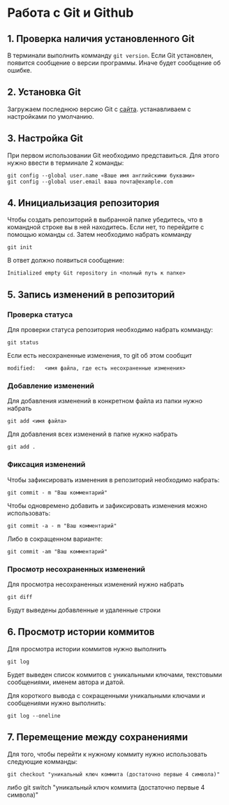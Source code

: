 # Работа с Git и Github
## 1. Проверка наличия установленного Git

В терминали выполнить комманду `git version`. Если Git установлен, появится сообщение о версии программы. Иначе будет сообщение об ошибке.

## 2. Установка Git
Загружаем последнюю версию Git с 
[сайта](https://git-scm.com/downloads).
устанавливаем с настройками по умолчанию.

## 3. Настройка Git
При первом использовании Git необходимо представиться.
Для этого нужно ввести в терминале 2 команды:
```
git config --global user.name «Ваше имя английскими буквами»
git config --global user.email ваша почта@example.com
```
## 4. Инициальизация репозитория

Чтобы создать репозиторий в выбранной папке убедитесь, что в командной строке вы в ней находитесь. Если нет, то перейдите с помощью команды ```cd```. Затем необходимо набрать комманду
```
git init
```
В ответ должно появиться сообщение:
```
Initialized empty Git repository in <полный путь к папке>
```

## 5. Запись изменений в репозиторий
### Проверка статуса

Для проверки статуса репозитория необходимо набрать комманду: 
```
git status
```
Если есть несохраненные изменения, то git об этом сообщит
```
modified:   <имя файла, где есть несохраненные изменения>
```

### Добавление изменений

Для добавления изменений в конкретном файла из папки нужно набрать 
```
git add <имя файла>
```
Для добавления всех изменений в папке нужно набрать 
```
git add .
```
### Фиксация изменений

Чтобы зафиксировать изменения в репозиторий необходимо набрать:
```
git commit - m "Ваш комментарий"
```
Чтобы одновремено добавить и зафиксировать изменения можно использовать:
```
git commit -a - m "Ваш комментарий"
```
Либо в сокращенном варианте:
```
git commit -am "Ваш комментарий"
```
### Просмотр несохраненных изменений

Для просмотра несохраненных изменений нужно набрать
```
git diff
```
Будут выведены добавленные и удаленные строки

## 6. Просмотр истории коммитов

Для просмотра истории коммитов нужно выполнить
```
git log
```
Будет выведен список коммитов с уникальными ключами, текстовыми сообщениями, именем автора и датой.

Для короткого вывода с сокращенными уникальными ключами и сообщениями нужно выполнить:
```
git log --oneline
```

## 7. Перемещение между сохранениями
Для того, чтобы перейти к нужному коммиту нужно использовать следующие комманды:
```
git checkout "уникальный ключ коммита (достаточно первые 4 символа)"
```
либо 
git switch "уникальный ключ коммита (достаточно первые 4 символа)"
